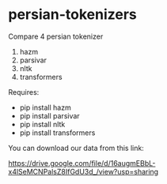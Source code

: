 # persian-tokenizers
Compare 4 persian tokenizer
  1. hazm
  2. parsivar
  3. nltk
  4. transformers

Requires:
  - pip install hazm
  - pip install parsivar
  - pip install nltk
  - pip install transformers

You can download our data from this link:

https://drive.google.com/file/d/16augmEBbL-x4lSeMCNPalsZ8IfGdU3d_/view?usp=sharing
